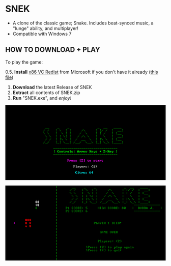 # SNEK
+ A clone of the classic game; Snake. Includes beat-synced music, a "lunge" ability, and multiplayer!
+ Compatible with Windows 7

## HOW TO DOWNLOAD + PLAY
To play the game:

0.5. **Install** [x86 VC Redist](https://support.microsoft.com/en-us/help/2977003/the-latest-supported-visual-c-downloads) from Microsoft if you don't have it already ([this file](https://aka.ms/vs/16/release/vc_redist.x86.exe))
1. **Download** the latest Release of SNEK
2. **Extract** all contents of SNEK.zip
3. **Run** "SNEK.exe", and *enjoy!*

![SNEK Main Menu](https://raw.githubusercontent.com/M-O-Marmalade/SNEK/master/Screenshots/snake%20sc%202.PNG)

![SNEK Gameplay](https://raw.githubusercontent.com/M-O-Marmalade/SNEK/master/Screenshots/snake%20sc.PNG)
